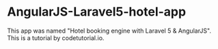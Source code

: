 # AngularJS-Laravel5-hotel-app
This app was named "Hotel booking engine with Laravel 5 &amp; AngularJS". This is a tutorial by codetutorial.io.
